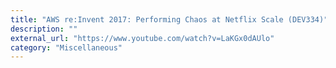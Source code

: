 ```yaml
---
title: "AWS re:Invent 2017: Performing Chaos at Netflix Scale (DEV334)"
description: ""
external_url: "https://www.youtube.com/watch?v=LaKGx0dAUlo"
category: "Miscellaneous"
---
```

